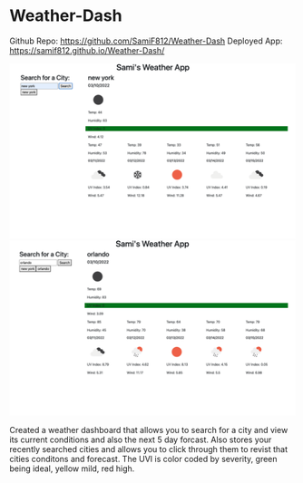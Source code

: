# Weather-Dash

Github Repo: https://github.com/SamiF812/Weather-Dash
Deployed App: https://samif812.github.io/Weather-Dash/

![shot1](./Assets/images/shot1.png)
![shot2](./Assets/images/shot2.png)


Created a weather dashboard that allows you to search for a city and view its current conditions and also the next 5 day forcast. Also stores your recently searched cities and allows you to click through them to revist that cities conditons and forecast.
The UVI is color coded by severity, green being ideal, yellow mild, red high.

